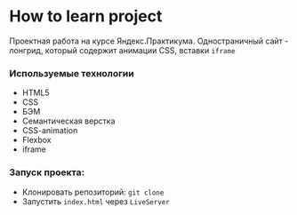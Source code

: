 # How to learn project
Проектная работа на курсе Яндекс.Практикума. Одностраничный сайт - лонгрид, который содержит анимации CSS, вставки `iframe`

### Используемые технологии
- HTML5
- CSS
- БЭМ
- Семантическая верстка
- CSS-animation
- Flexbox
- iframe

### Запуск проекта:
- Клонировать репозиторий: `git clone` 
- Запустить `index.html` через `LiveServer`